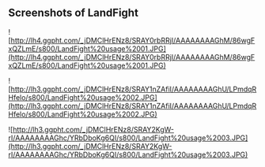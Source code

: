 ## Screenshots of LandFight ##

![http://lh4.ggpht.com/_jDMClHrENz8/SRAY0rbRRjI/AAAAAAAAGhM/86wgFxQZLmE/s800/LandFight%20usage%2001.JPG](http://lh4.ggpht.com/_jDMClHrENz8/SRAY0rbRRjI/AAAAAAAAGhM/86wgFxQZLmE/s800/LandFight%20usage%2001.JPG)

![http://lh3.ggpht.com/_jDMClHrENz8/SRAY1nZAfiI/AAAAAAAAGhU/LPmdqRHfelo/s800/LandFight%20usage%2002.JPG](http://lh3.ggpht.com/_jDMClHrENz8/SRAY1nZAfiI/AAAAAAAAGhU/LPmdqRHfelo/s800/LandFight%20usage%2002.JPG)

![http://lh3.ggpht.com/_jDMClHrENz8/SRAY2KgW-rI/AAAAAAAAGhc/YRbDboKg6QI/s800/LandFight%20usage%2003.JPG](http://lh3.ggpht.com/_jDMClHrENz8/SRAY2KgW-rI/AAAAAAAAGhc/YRbDboKg6QI/s800/LandFight%20usage%2003.JPG)
